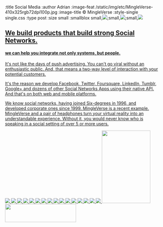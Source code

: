:title Social Media
:author Adrian
:image-feat /static/img/etc/MingleVerse-410x325rgb72dpi100p.jpg
:image-title &#169; MingleVerse
:style-single single.css
:type post
:size small
:smallblox small,<a href="http://www.mingleverse.com"><img src="/static/img/etc/webapp_mingleversevideo_410x370rgb72dpi.jpg"/></a>;small,<a href="https://mingleverse.com/account/pricing/"/><img src="/static/img/etc/webapp_mingleverseprice_410x370rgb72dpi.jpg"/></a>;small,<a href="http://www.kukarma.com/"><img src="/static/img/etc/webapp_kukarma_410x370rgb72dpi.jpg"/>


<h2>We build products that build strong Social Networks.</h2>
<h4>we can help you integrate not only systems, but people.</h4>

<p>It's not like the days of push advertising. You can't go viral without an enthusiastic public. And, that means a two-way level of interaction with your potential customers.</p>

<p>It's the reason we develop Facebook, Twitter, Foursquare, LinkedIn, Tumblr, Google+ and dozens of other Social Networks Apps using their native API. And that's on both web and mobile platforms.</p>

<p>We know social networks, having joined Six-degrees in 1996, and developed corporate ones since 1999. MingleVerse is a recent example. MingleVerse and a pair of headphones turn your virtual reality into an understandable experience. Without it, you would never know who is speaking in a social setting of over 5 or more users.</p>

<img src="/static/img/logos/polaroid-icon/delicious.png" />
<img src="/static/img/logos/polaroid-icon/digg.png" />
<img src="/static/img/logos/polaroid-icon/facebook.png" />
<img src="/static/img/logos/polaroid-icon/feedburner.png" />
<img src="/static/img/logos/polaroid-icon/flickr.png" />
<img src="/static/img/logos/polaroid-icon/gmail.png" />
<img src="/static/img/logos/polaroid-icon/lastfm.png" />
<img src="/static/img/logos/polaroid-icon/linkedin.png" />
<img src="/static/img/logos/polaroid-icon/myspace.png" />
<img src="/static/img/logos/polaroid-icon/reddit.png" />
<img src="/static/img/logos/polaroid-icon/rss.ong" />
<img src="/static/img/logos/polaroid-icon/skype.png" />
<img src="/static/img/logos/polaroid-icon/stumbleupon.ong" />
<img src="/static/img/logos/polaroid-icon/twitter.png" />
<img src="/static/img/logos/polaroid-icon/yahoo.png" />
<img src="/static/img/logos/polaroid-icon/youtube.png" />

<img src="/static/img/logos/etc/SocialMediaOniPhone-320x480rgb72dpi.png" width="160" height="240"/>
<img src="/static/img/logos/heroku/heroku-logo-light-234x60.png" width="234" height="60"/>
